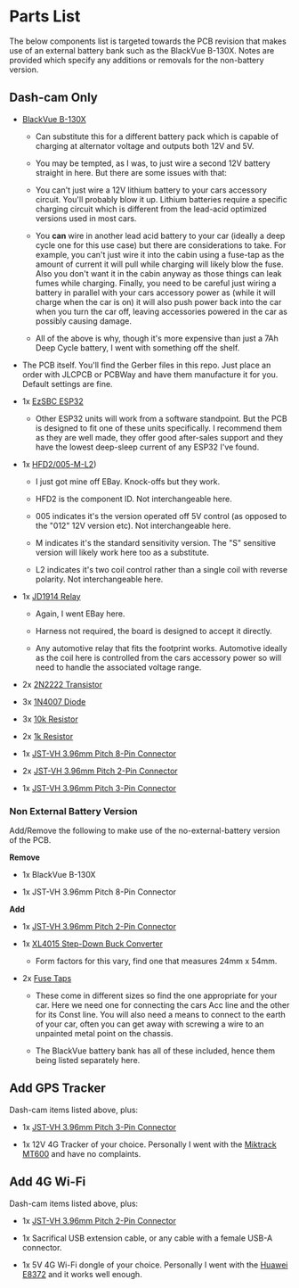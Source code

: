 # Parts List
The below components list is targeted towards the PCB revision that makes use of an external battery bank such as the BlackVue B-130X. Notes are provided which specify any additions or removals for the non-battery version.

## Dash-cam Only
* [BlackVue B-130X](https://www.blackvue.com.au/accessories/blackvue-b-130x/)

  * Can substitute this for a different battery pack which is capable of charging at alternator voltage and outputs both 12V and 5V.

  * You may be tempted, as I was, to just wire a second 12V battery straight in here. But there are some issues with that:

  * You can't just wire a 12V lithium battery to your cars accessory circuit. You'll probably blow it up. Lithium batteries require a specific charging circuit which is different from the lead-acid optimized versions used in most cars.

  * You **can** wire in another lead acid battery to your car (ideally a deep cycle one for this use case) but there are considerations to take. For example, you can't just wire it into the cabin using a fuse-tap as the amount of current it will pull while charging will likely blow the fuse. Also you don't want it in the cabin anyway as those things can leak fumes while charging. Finally, you need to be careful just wiring a battery in parallel with your cars accessory power as (while it will charge when the car is on) it will also push power back into the car when you turn the car off, leaving accessories powered in the car as possibly causing damage.

  * All of the above is why, though it's more expensive than just a 7Ah Deep Cycle battery, I went with something off the shelf.

* The PCB itself. You'll find the Gerber files in this repo. Just place an order with JLCPCB or PCBWay and have them manufacture it for you. Default settings are fine.

* 1x [EzSBC ESP32](https://ezsbc.shop/products/esp32-breakout-and-development-board)

  * Other ESP32 units will work from a software standpoint. But the PCB is designed to fit one of these units specifically. I recommend them as they are well made, they offer good after-sales support and they have the lowest deep-sleep current of any ESP32 I've found.

* 1x [HFD2/005-M-L2](https://www.ebay.com/itm/126486144962))

  * I just got mine off EBay. Knock-offs but they work.

  * HFD2 is the component ID. Not interchangeable here.

  * 005 indicates it's the version operated off 5V control (as opposed to the "012" 12V version etc). Not interchangeable here.

  * M indicates it's the standard sensitivity version. The "S" sensitive version will likely work here too as a substitute.

  * L2 indicates it's two coil control rather than a single coil with reverse polarity. Not interchangeable here.

* 1x [JD1914 Relay](https://www.ebay.com/itm/235041567706)

  * Again, I went EBay here.

  * Harness not required, the board is designed to accept it directly.

  * Any automotive relay that fits the footprint works. Automotive ideally as the coil here is controlled from the cars accessory power so will need to handle the associated voltage range.

* 2x [2N2222 Transistor](https://www.ebay.com/itm/123551520883)

* 3x [1N4007 Diode](https://www.ebay.com/itm/304657829012)

* 3x [10k Resistor](https://www.ebay.com/itm/255227417575)

* 2x [1k Resistor](https://www.ebay.com/itm/255227383471)

* 1x [JST-VH 3.96mm Pitch 8-Pin Connector](https://www.ebay.com/itm/363949222192)

* 2x [JST-VH 3.96mm Pitch 2-Pin Connector](https://www.ebay.com/itm/204070036118)

* 1x [JST-VH 3.96mm Pitch 3-Pin Connector](https://www.ebay.com/itm/363948017305)

### Non External Battery Version
Add/Remove the following to make use of the no-external-battery version of the PCB.

**Remove**

* 1x BlackVue B-130X

* 1x JST-VH 3.96mm Pitch 8-Pin Connector

**Add**

* 1x [JST-VH 3.96mm Pitch 2-Pin Connector](https://www.ebay.com/itm/204070036118)

* 1x [XL4015 Step-Down Buck Converter](https://www.ebay.com/itm/162483771195)

  * Form factors for this vary, find one that measures 24mm x 54mm.

* 2x [Fuse Taps](https://www.ebay.com/itm/374685769343)

  * These come in different sizes so find the one appropriate for your car. Here we need one for connecting the cars Acc line and the other for its Const line. You will also need a means to connect to the earth of your car, often you can get away with screwing a wire to an unpainted metal point on the chassis.

  * The BlackVue battery bank has all of these included, hence them being listed separately here.

## Add GPS Tracker
Dash-cam items listed above, plus:

* 1x [JST-VH 3.96mm Pitch 3-Pin Connector](https://www.ebay.com/itm/363948017305)

* 1x 12V 4G Tracker of your choice. Personally I went with the [Miktrack MT600](https://shop.mictrack.com/product/4g-vehicle-gps-tracker-mt600/) and have no complaints.

## Add 4G Wi-Fi
Dash-cam items listed above, plus:

* 1x [JST-VH 3.96mm Pitch 2-Pin Connector](https://www.ebay.com/itm/204070036118)

* 1x Sacrifical USB extension cable, or any cable with a female USB-A connector.

* 1x 5V 4G Wi-Fi dongle of your choice. Personally I went with the [Huawei E8372](https://consumer.huawei.com/in/routers/e8372/) and it works well enough.
